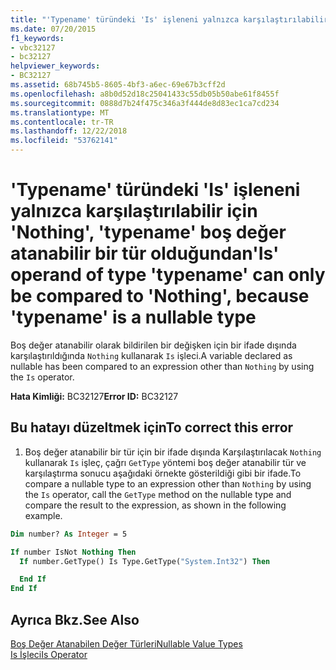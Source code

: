 ```yaml
---
title: "'Typename' türündeki 'Is' işleneni yalnızca karşılaştırılabilir için 'Nothing', 'typename' boş değer atanabilir bir tür olduğundan"
ms.date: 07/20/2015
f1_keywords:
- vbc32127
- bc32127
helpviewer_keywords:
- BC32127
ms.assetid: 68b745b5-8605-4bf3-a6ec-69e67b3cff2d
ms.openlocfilehash: a8b0d52d18c25041433c55db05b50abe61f8455f
ms.sourcegitcommit: 0888d7b24f475c346a3f444de8d83ec1ca7cd234
ms.translationtype: MT
ms.contentlocale: tr-TR
ms.lasthandoff: 12/22/2018
ms.locfileid: "53762141"
---
```

# <a name="is-operand-of-type-typename-can-only-be-compared-to-nothing-because-typename-is-a-nullable-type"></a><span data-ttu-id="88ca8-102">'Typename' türündeki 'Is' işleneni yalnızca karşılaştırılabilir için 'Nothing', 'typename' boş değer atanabilir bir tür olduğundan</span><span class="sxs-lookup"><span data-stu-id="88ca8-102">'Is' operand of type 'typename' can only be compared to 'Nothing', because 'typename' is a nullable type</span></span>
<span data-ttu-id="88ca8-103">Boş değer atanabilir olarak bildirilen bir değişken için bir ifade dışında karşılaştırıldığında `Nothing` kullanarak `Is` işleci.</span><span class="sxs-lookup"><span data-stu-id="88ca8-103">A variable declared as nullable has been compared to an expression other than `Nothing` by using the `Is` operator.</span></span>  
  
 <span data-ttu-id="88ca8-104">**Hata Kimliği:** BC32127</span><span class="sxs-lookup"><span data-stu-id="88ca8-104">**Error ID:** BC32127</span></span>  
  
## <a name="to-correct-this-error"></a><span data-ttu-id="88ca8-105">Bu hatayı düzeltmek için</span><span class="sxs-lookup"><span data-stu-id="88ca8-105">To correct this error</span></span>
  
1.  <span data-ttu-id="88ca8-106">Boş değer atanabilir bir tür için bir ifade dışında Karşılaştırılacak `Nothing` kullanarak `Is` işleç, çağrı `GetType` yöntemi boş değer atanabilir tür ve karşılaştırma sonucu aşağıdaki örnekte gösterildiği gibi bir ifade.</span><span class="sxs-lookup"><span data-stu-id="88ca8-106">To compare a nullable type to an expression other than `Nothing` by using the `Is` operator, call the `GetType` method on the nullable type and compare the result to the expression, as shown in the following example.</span></span>  
  
```vb  
Dim number? As Integer = 5  

If number IsNot Nothing Then  
  If number.GetType() Is Type.GetType("System.Int32") Then   

  End If  
End If  
```  
  
## <a name="see-also"></a><span data-ttu-id="88ca8-107">Ayrıca Bkz.</span><span class="sxs-lookup"><span data-stu-id="88ca8-107">See Also</span></span>  
 [<span data-ttu-id="88ca8-108">Boş Değer Atanabilen Değer Türleri</span><span class="sxs-lookup"><span data-stu-id="88ca8-108">Nullable Value Types</span></span>](../../visual-basic/programming-guide/language-features/data-types/nullable-value-types.md)  
 [<span data-ttu-id="88ca8-109">Is İşleci</span><span class="sxs-lookup"><span data-stu-id="88ca8-109">Is Operator</span></span>](../../visual-basic/language-reference/operators/is-operator.md)
